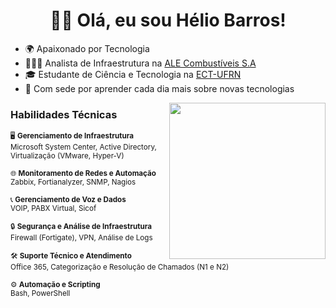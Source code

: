 <h1 align="center">👋🏻 Olá, eu sou Hélio Barros!</h1>

- 🌍 Apaixonado por Tecnologia
- 👩🏼‍💻 Analista de Infraestrutura na [ALE Combustíveis S.A](https://ale.com.br)
- 🎓 Estudante de Ciência e Tecnologia na [ECT-UFRN](https://www.ect.ufrn.br)
- 🚀 Com sede por aprender cada dia mais sobre novas tecnologias
  
<img align="right" src="https://media.giphy.com/media/v1.Y2lkPTc5MGI3NjExMTl2bXBlNnppODFpMHEzMmt0MXoxNmE4cThxejlvYWpiNGN0dzZueiZlcD12MV9pbnRlcm5hbF9naWZfYnlfaWQmY3Q9Zw/k0ijJhqrUP4T2EvmJ1/giphy.gif" width="250" style="margin-left: 10px;">

### Habilidades Técnicas

<sub>🖥️ **Gerenciamento de Infraestrutura**  
   Microsoft System Center, Active Directory, Virtualização (VMware, Hyper-V)</sub>

<sub>🌐 **Monitoramento de Redes e Automação**  
   Zabbix, Fortianalyzer, SNMP, Nagios</sub>

<sub>📞 **Gerenciamento de Voz e Dados**  
   VOIP, PABX Virtual, Sicof</sub>

<sub>🔒 **Segurança e Análise de Infraestrutura**  
   Firewall (Fortigate), VPN, Análise de Logs</sub>

<sub>🛠️ **Suporte Técnico e Atendimento**  
   Office 365, Categorização e Resolução de Chamados (N1 e N2)</sub>

<sub>⚙️ **Automação e Scripting**  
   Bash, PowerShell</sub>
